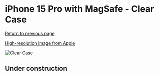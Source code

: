 # iPhone 15 Pro  with MagSafe - Clear Case

[Return to previous page](/iphone_15)

[High-resolution image from Apple](https://store.storeimages.cdn-apple.com/8756/as-images.apple.com/is/MT223?wid=4500&hei=4500&fmt=png)

<div style="width: 512px"><img src="/almost_uncompressed/MT223.webp" alt="Clear Case"></div>

## Under construction
